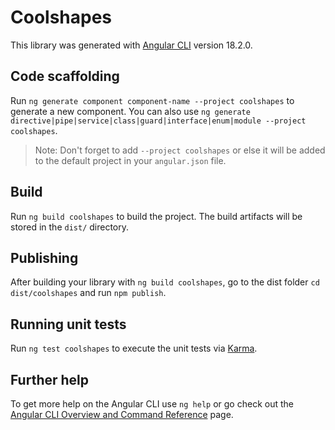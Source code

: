 # Coolshapes

This library was generated with [Angular CLI](https://github.com/angular/angular-cli) version 18.2.0.

## Code scaffolding

Run `ng generate component component-name --project coolshapes` to generate a new component. You can also use `ng generate directive|pipe|service|class|guard|interface|enum|module --project coolshapes`.
> Note: Don't forget to add `--project coolshapes` or else it will be added to the default project in your `angular.json` file. 

## Build

Run `ng build coolshapes` to build the project. The build artifacts will be stored in the `dist/` directory.

## Publishing

After building your library with `ng build coolshapes`, go to the dist folder `cd dist/coolshapes` and run `npm publish`.

## Running unit tests

Run `ng test coolshapes` to execute the unit tests via [Karma](https://karma-runner.github.io).

## Further help

To get more help on the Angular CLI use `ng help` or go check out the [Angular CLI Overview and Command Reference](https://angular.dev/tools/cli) page.
